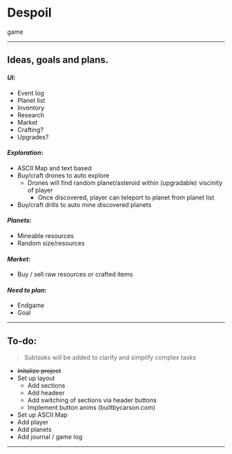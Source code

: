 # Despoil

game 

---

## Ideas, goals and plans. 

#### *UI*:

- Event log
- Planet list 
- Inventory
- Research
- Market
- Crafting?
- Upgrades?
    
#### *Exploration*:
- ASCII Map and text based
- Buy/craft drones to auto explore
    - Drones will find random planet/asteroid within (upgradable) viscinity of player
        - Once discovered, player can teleport to planet from planet list
- Buy/craft drills to auto mine discovered planets
    
#### *Planets*:
- Mineable resources
- Random size/resources

#### *Market*:
- Buy / sell raw resources or crafted items

#### *Need to plan*:
- Endgame
- Goal

___
## To-do:

> Subtasks will be added to clarify and simplify complex tasks

- ~~Initalize project~~
- Set up layout
    - Add sections
    - Add headeer
    - Add switching of sections via header buttons
    - Implement button anims (builtbycarson.com)
- Set up ASCII Map
- Add player
- Add planets
- Add journal / game log


___